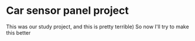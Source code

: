 # Car sensor panel project

This was our study project, and this is pretty terrible)
So now I'll try to make this better
